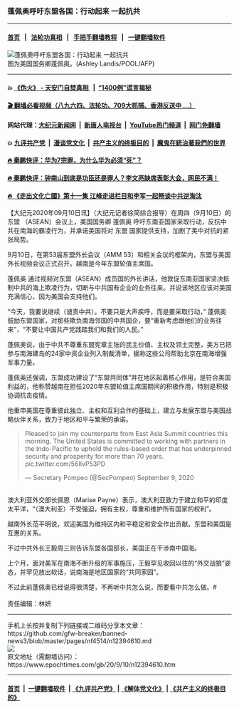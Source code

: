 ### 蓬佩奥呼吁东盟各国：行动起来 一起抗共
------------------------

#### [首页](https://github.com/gfw-breaker/banned-news3/blob/master/README.md) &nbsp;&nbsp;|&nbsp;&nbsp; [法轮功真相](https://github.com/begood0513/basic/blob/master/README.md)  &nbsp;&nbsp;|&nbsp;&nbsp; [手把手翻墙教程](https://github.com/gfw-breaker/guides/wiki)  &nbsp;&nbsp;|&nbsp;&nbsp; [一键翻墙软件](https://github.com/gfw-breaker/nogfw/blob/master/README.md)  



<div><img alt="蓬佩奥呼吁东盟各国：行动起来 一起抗共" class="attachment-djy_600_400 size-djy_600_400 wp-post-image" src="https://i.epochtimes.com/assets/uploads/2020/07/000_1VO3SU-600x400.jpg"/>
<div class="caption">
 图为美国国务卿蓬佩奥。(Ashley Landis/POOL/AFP)
</div></div><hr/>

#### 💥 [《伪火》 - 天安门自焚真相 ](http://141.164.51.119:10000/videos/blog/weihuo.html)&nbsp; |&nbsp; [“1400例”谎言揭秘  ](http://141.164.51.119:10000/videos/blog/jiexi1400.html)

#### [ 🎬  翻墙必看视频（八九六四、法轮功、709大抓捕、香港反送中 ...）](https://github.com/gfw-breaker/links/blob/master/banned.md)

#### 网站代理：[大纪元新闻网](http://167.172.10.89:10080/gb/) &nbsp;|&nbsp; [新唐人电视台](http://167.172.10.89:8808/gb/)  &nbsp;|&nbsp; [YouTube热门频道](http://158.247.203.241/youtube.html) &nbsp;|&nbsp; [网门免翻墙](http://158.247.203.241:11000/show.aspx?name=ogHome)

#### 💥 [九评共产党](http://141.164.51.119:10000/videos/res/jiuping/)&nbsp; |&nbsp; [漫谈党文化](http://141.164.51.119:10000/videos/res/mtdwh/)&nbsp; |&nbsp; [共产主义的终极目的](http://141.164.51.119:10000/videos/res/zjmd/)&nbsp; |&nbsp; [魔鬼在統治著我們的世界](http://141.164.51.119:10000/videos/res/TheSpecter/)  

#### [ 🔥  秦鹏快评：华为7宗罪，为什么华为必须“死”？](http://141.164.51.119:10000/videos/news/qp01.html)

#### [ 🔥  秦鹏快评：钟南山到底是功臣还是罪人？李文亮缺席表彰大会，网民不满！](http://141.164.51.119:10000/videos/news/qp02.html)

#### [ 🔥  《走出文化亡國》第十一集 江峰走进栏目和李军一起畅谈中共逆淘汰](http://141.164.51.119:10000/videos/news/../res/zcwhwg/index.html)

<div><p>
 【大纪元2020年09月10日讯】（大纪元记者徐简综合报导）在周四（9月10日）的
 <ok href="https://www.epochtimes.com/gb/tag/%E4%B8%9C%E7%9B%9F.html">
  东盟
 </ok>
 （ASEAN）会议上，美国国务卿
 <ok href="https://www.epochtimes.com/gb/tag/%E8%93%AC%E4%BD%A9%E5%A5%A5.html">
  蓬佩奥
 </ok>
 呼吁东南亚国家采取行动，反抗中共在南海的霸凌行为，并承诺美国将对
 <ok href="https://www.epochtimes.com/gb/tag/%E4%B8%9C%E7%9B%9F.html">
  东盟
 </ok>
 国家提供支持，加剧了美中对抗的紧张局势。
</p>
<p>
 9月10日，在第53届东盟外长会议（AMM 53）和相关会议的框架内，东盟与美国外长视频会议正式召开。越南是今年东盟轮值主席国。
</p>
<p>
 <ok href="https://www.epochtimes.com/gb/tag/%E8%93%AC%E4%BD%A9%E5%A5%A5.html">
  蓬佩奥
 </ok>
 通过视频对东盟（ASEAN）成员国的外长讲话，他敦促东南亚国家坚决抵制中共的海上欺凌行为，切断与中共国有企业的业务往来。并说该地区应该对美国充满信心，因为美国会支持他们。
</p>
<p>
 “今天，我要说继续（谴责中共）。不要只是大声疾呼，而是要采取行动，” 蓬佩奥鼓励东盟国家，对那些欺负南海邻国的中共国企，要“重新考虑跟他们的业务往来”，“不要让中国共产党践踏我们和我们的人民。”
</p>
<p>
 蓬佩奥说，由于中共不尊重东盟宪章主张的民主价值、主权及领土完整，美方已把参与南海建岛的24家中资企业列入制裁清单，据称这些公司帮助北京在南海增强军事力量。
</p>
<p>
 蓬佩奥还强调，东盟成功建设了“东盟共同体”并在地区起着核心作用，是符合美国利益的，他称赞越南在担任2020年东盟轮值主席国期间的积极作用，特别是积极协调抗击疫情。
</p>
<p>
 他重申美国在尊重彼此独立、主权和互利合作的基础上，建立与发展东盟与美国战略伙伴关系，致力于地区和平与繁荣的承诺。
</p>
<blockquote class="twitter-tweet">
 <p dir="ltr" lang="en">
  Pleased to join my counterparts from East Asia Summit countries this morning. The United States is committed to working with partners in the Indo-Pacific to uphold the rules-based order that has underpinned security and prosperity for more than 70 years.
  <ok href="https://t.co/56IIvP53PD">
   pic.twitter.com/56IIvP53PD
  </ok>
 </p>
 <p>
  — Secretary Pompeo (@SecPompeo)
  <ok href="https://twitter.com/SecPompeo/status/1303840172224720901?ref_src=twsrc%5Etfw">
   September 9, 2020
  </ok>
 </p>
</blockquote>
<p>
 <br/>
 澳大利亚外交部长佩恩（Marise Payne）表示，澳大利亚致力于建立和平的印度太平洋，“（澳大利亚）不受强迫，拥有主权，尊重和维护所有国家的权利”。
</p>
<p>
 越南外长范平明说，欢迎美国为维持区内和平稳定和安全作出贡献。东盟和美国是互惠的关系。
</p>
<p>
 不过中共外长王毅周三则告诉东盟各国部长，美国正在干涉南中国海。
</p>
<p>
 上个月，面对美军在南海不断升级的军事施压，王毅罕见收回以往的“外交战狼”姿态，并罕见放出软话，说南海是地区国家的“共同家园”。
</p>
<p>
 不过此前蓬佩奥已经说得很清楚，不再听中共怎么说，而要看中共怎么做。#
 <br/>
 <br/>
 责任编辑：林妍
</p>
</div>
<hr/>
手机上长按并复制下列链接或二维码分享本文章：<br/>
https://github.com/gfw-breaker/banned-news3/blob/master/pages/nf4514/n12394610.md <br/>
<a href='https://github.com/gfw-breaker/banned-news3/blob/master/pages/nf4514/n12394610.md'><img src='https://github.com/gfw-breaker/banned-news3/blob/master/pages/nf4514/n12394610.md.png'/></a> <br/>
原文地址（需翻墙访问）：https://www.epochtimes.com/gb/20/9/10/n12394610.htm


------------------------
#### [首页](https://github.com/gfw-breaker/banned-news3/blob/master/README.md) &nbsp;|&nbsp; [一键翻墙软件](https://github.com/gfw-breaker/nogfw/blob/master/README.md) &nbsp;| [《九评共产党》](https://github.com/gfw-breaker/9ping.md/blob/master/README.md#九评之一评共产党是什么) | [《解体党文化》](https://github.com/gfw-breaker/jtdwh.md/blob/master/README.md) | [《共产主义的终极目的》](https://github.com/gfw-breaker/gczydzjmd.md/blob/master/README.md)


<img src='http://gfw-breaker.win/banned-news3/pages/nf4514/n12394610.md' width='0px' height='0px'/>